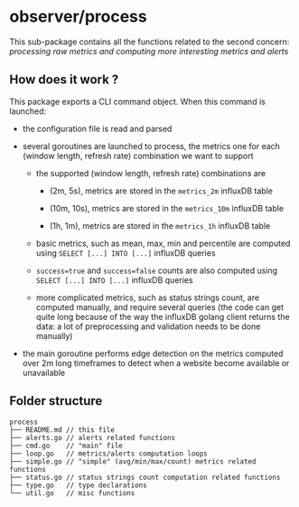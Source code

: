 # observer/process

This sub-package contains all the functions related to the second concern: *processing raw metrics and computing more interesting metrics and alerts*

## How does it work ?

This package exports a CLI command object. When this command is launched:

- the configuration file is read and parsed

- several goroutines are launched to process, the metrics one for each (window length, refresh rate) combination we want to support

  - the supported (window length, refresh rate) combinations are

    - (2m, 5s), metrics are stored in the `metrics_2m` influxDB table

    - (10m, 10s), metrics are stored in the `metrics_10m` influxDB table

    - (1h, 1m), metrics are stored in the `metrics_1h` influxDB table

  - basic metrics, such as mean, max, min and percentile are computed using `SELECT [...] INTO [...]` influxDB queries

  - `success=true` and `success=false` counts are also computed using `SELECT [...] INTO [...]` influxDB queries

  - more complicated metrics, such as status strings count, are computed manually, and require several queries (the code can get quite long because of the way the influxDB golang client returns the data: a lot of preprocessing and validation needs to be done manually)

- the main goroutine performs edge detection on the metrics computed over 2m long timeframes to detect when a website become available or unavailable

## Folder structure

    process
    ├── README.md // this file
    ├── alerts.go // alerts related functions
    ├── cmd.go    // "main" file
    ├── loop.go   // metrics/alerts computation loops
    ├── simple.go // "simple" (avg/min/max/count) metrics related functions
    ├── status.go // status strings count computation related functions
    ├── type.go   // type declarations
    └── util.go   // misc functions
